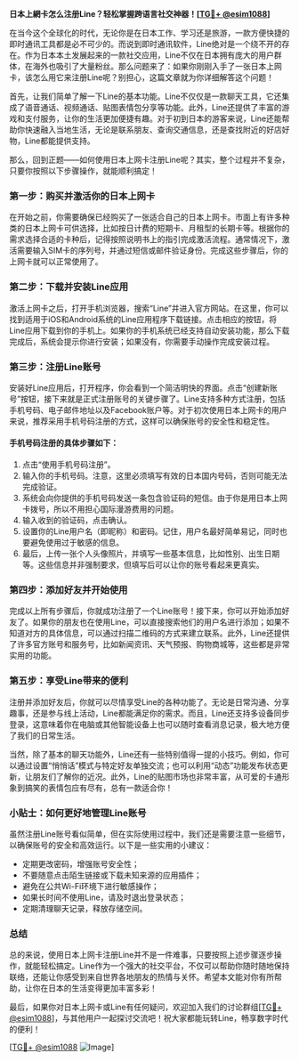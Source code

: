 **日本上網卡怎么注册Line？轻松掌握跨语言社交神器！[[TG💪+ @esim1088](https://t.me/s/esim1088)]**

在当今这个全球化的时代，无论你是在日本工作、学习还是旅游，一款方便快捷的即时通讯工具都是必不可少的。而说到即时通讯软件，Line绝对是一个绕不开的存在。作为日本本土发展起来的一款社交应用，Line不仅在日本拥有庞大的用户群体，在海外也吸引了大量粉丝。那么问题来了：如果你刚刚入手了一张日本上网卡，该怎么用它来注册Line呢？别担心，这篇文章就为你详细解答这个问题！

首先，让我们简单了解一下Line的基本功能。Line不仅仅是一款聊天工具，它还集成了语音通话、视频通话、贴图表情包分享等功能。此外，Line还提供了丰富的游戏和支付服务，让你的生活更加便捷有趣。对于初到日本的游客来说，Line还能帮助你快速融入当地生活，无论是联系朋友、查询交通信息，还是查找附近的好店好物，Line都能提供支持。

那么，回到正题——如何使用日本上网卡注册Line呢？其实，整个过程并不复杂，只要你按照以下步骤操作，就能顺利搞定！

### **第一步：购买并激活你的日本上网卡**
在开始之前，你需要确保已经购买了一张适合自己的日本上网卡。市面上有许多种类的日本上网卡可供选择，比如按日计费的短期卡、月租型的长期卡等。根据你的需求选择合适的卡种后，记得按照说明书上的指引完成激活流程。通常情况下，激活需要输入SIM卡的序列号，并通过短信或邮件验证身份。完成这些步骤后，你的上网卡就可以正常使用了。

### **第二步：下载并安装Line应用**
激活上网卡之后，打开手机浏览器，搜索“Line”并进入官方网站。在这里，你可以找到适用于iOS和Android系统的Line应用程序下载链接。点击相应的按钮，将Line应用下载到你的手机上。如果你的手机系统已经支持自动安装功能，那么下载完成后，系统会提示你进行安装；如果没有，你需要手动操作完成安装过程。

### **第三步：注册Line账号**
安装好Line应用后，打开程序，你会看到一个简洁明快的界面。点击“创建新账号”按钮，接下来就是正式注册账号的关键步骤了。Line支持多种方式注册，包括手机号码、电子邮件地址以及Facebook账户等。对于初次使用日本上网卡的用户来说，推荐采用手机号码注册的方式，这样可以确保账号的安全性和稳定性。

#### **手机号码注册的具体步骤如下：**
1. 点击“使用手机号码注册”。
2. 输入你的手机号码。注意，这里必须填写有效的日本国内号码，否则可能无法完成验证。
3. 系统会向你提供的手机号码发送一条包含验证码的短信。由于你是用日本上网卡拨号，所以不用担心国际漫游费用的问题。
4. 输入收到的验证码，点击确认。
5. 设置你的Line用户名（即昵称）和密码。记住，用户名最好简单易记，同时也要避免使用过于敏感的信息。
6. 最后，上传一张个人头像照片，并填写一些基本信息，比如性别、出生日期等。这些信息并非强制要求，但填写后可以让你的账号看起来更真实。

### **第四步：添加好友并开始使用**
完成以上所有步骤后，你就成功注册了一个Line账号！接下来，你可以开始添加好友了。如果你的朋友也在使用Line，可以直接搜索他们的用户名进行添加；如果不知道对方的具体信息，可以通过扫描二维码的方式来建立联系。此外，Line还提供了许多官方账号和服务号，比如新闻资讯、天气预报、购物商城等，这些都是非常实用的功能。

### **第五步：享受Line带来的便利**
注册并添加好友后，你就可以尽情享受Line的各种功能了。无论是日常沟通、分享趣事，还是参与线上活动，Line都能满足你的需求。而且，Line还支持多设备同步登录，这意味着你在电脑或其他智能设备上也可以随时查看消息记录，极大地方便了我们的日常生活。

当然，除了基本的聊天功能外，Line还有一些特别值得一提的小技巧。例如，你可以通过设置“悄悄话”模式与特定好友单独交流；也可以利用“动态”功能发布状态更新，让朋友们了解你的近况。此外，Line的贴图市场也非常丰富，从可爱的卡通形象到搞笑的表情包应有尽有，总有一款适合你！

### **小贴士：如何更好地管理Line账号**
虽然注册Line账号看似简单，但在实际使用过程中，我们还是需要注意一些细节，以确保账号的安全和高效运行。以下是一些实用的小建议：

- 定期更改密码，增强账号安全性；
- 不要随意点击陌生链接或下载未知来源的应用插件；
- 避免在公共Wi-Fi环境下进行敏感操作；
- 如果长时间不使用Line，请及时退出登录状态；
- 定期清理聊天记录，释放存储空间。

### **总结**
总的来说，使用日本上网卡注册Line并不是一件难事，只要按照上述步骤逐步操作，就能轻松搞定。Line作为一个强大的社交平台，不仅可以帮助你随时随地保持联络，还能让你感受到来自世界各地朋友的热情与关怀。希望本文能对你有所帮助，让你在日本的生活变得更加丰富多彩！

最后，如果你对日本上网卡或Line有任何疑问，欢迎加入我们的讨论群组[[TG💪+ @esim1088](https://t.me/s/esim1088)]，与其他用户一起探讨交流吧！祝大家都能玩转Line，畅享数字时代的便利！

[[TG💪+ @esim1088](https://t.me/s/esim1088) ![Image](https://i.postimg.cc/4NQfJmqS/Snipaste-2025-05-13-00-14-12.png)]